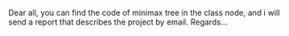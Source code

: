 Dear all,
you can find the code of minimax tree in the class node, and i will send a report that describes the project by email.
Regards...
